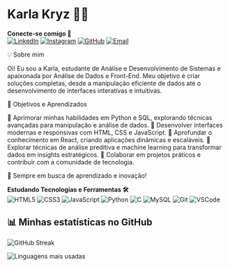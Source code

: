 # Karla Kryz 👩‍💻

**Conecte-se comigo 📲**  
[![LinkedIn](https://img.shields.io/badge/LinkedIn-%230077B5.svg?style=flat&logo=linkedin&logoColor=white)](https://www.linkedin.com/in/karla-almeida-7761932b0/)  [![Instagram](https://img.shields.io/badge/Instagram-%23E4405F.svg?style=flat&logo=instagram&logoColor=white)](https://www.instagram.com/karlinhakryzz/)  [![GitHub](https://img.shields.io/badge/GitHub-%23000000.svg?style=flat&logo=github&logoColor=white)](https://github.com/karlakryz-codes)  [![Email](https://img.shields.io/badge/Email-%23D14836.svg?style=flat&logo=gmail&logoColor=white)](mailto:karlakryz.codes@outlook.com)

💡 Sobre mim

Oi! Eu sou a Karla, estudante de Análise e Desenvolvimento de Sistemas e apaixonada por Análise de Dados e Front-End. Meu objetivo é criar soluções completas, desde a manipulação eficiente de dados até o desenvolvimento de interfaces interativas e intuitivas.


🎯 Objetivos e Aprendizados

🔹 Aprimorar minhas habilidades em Python e SQL, explorando técnicas avançadas para manipulação e análise de dados.
🔹 Desenvolver interfaces modernas e responsivas com HTML, CSS e JavaScript.
🔹 Aprofundar o conhecimento em React, criando aplicações dinâmicas e escaláveis.
🔹 Explorar técnicas de análise preditiva e machine learning para transformar dados em insights estratégicos.
🔹 Colaborar em projetos práticos e contribuir com a comunidade de tecnologia.

🚀 Sempre em busca de aprendizado e inovação!


**Estudando Tecnologias e Ferramentas 🛠️**  
![HTML5](https://img.shields.io/badge/HTML5-%23E34F26.svg?style=flat&logo=html5&logoColor=white)  ![CSS3](https://img.shields.io/badge/CSS3-%231572B6.svg?style=flat&logo=css3&logoColor=white)  ![JavaScript](https://img.shields.io/badge/JavaScript-%23F7DF1E.svg?style=flat&logo=javascript&logoColor=black)  ![Python](https://img.shields.io/badge/Python-%233776AB.svg?style=flat&logo=python&logoColor=white)  ![C](https://img.shields.io/badge/C-%2300599C.svg?style=flat&logo=c&logoColor=white)  ![MySQL](https://img.shields.io/badge/MySQL-%234479A1.svg?style=flat&logo=mysql&logoColor=white)  ![Git](https://img.shields.io/badge/Git-%23F05032.svg?style=flat&logo=git&logoColor=white) ![VSCode](https://img.shields.io/badge/VS_Code-%23007ACC.svg?style=flat&logo=visualstudiocode&logoColor=white)

## 📊 Minhas estatísticas no GitHub  

![GitHub Streak](https://github-readme-streak-stats.herokuapp.com/?user=karlakryz-codes&theme=radical)

 

![Linguagens mais usadas](https://github-readme-stats.vercel.app/api/top-langs/?username=karlakryz-codes&layout=compact&langs_count=8&exclude_repo=nome-do-repo&theme=radical)








<!---
karlakryz-codes/karlakryz-codes is a ✨ special ✨ repository because its `README.md` (this file) appears on your GitHub profile.
You can click the Preview link to take a look at your changes.
--->
